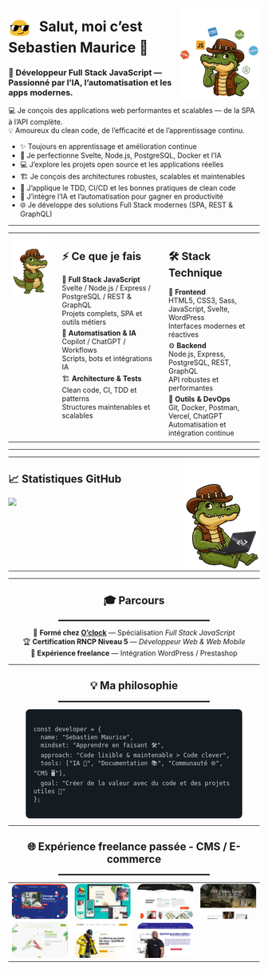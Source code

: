 <!-- 💻 Profil GitHub Pro - Sebastien Maurice -->
<!-- Version harmonisée & responsive - 2025 -->

<div>
  <!-- Image à droite -->
  <a href="https://raw.githubusercontent.com/sebastienmaurice/sebastienmaurice/refs/heads/main/dundee-croco-profil-right-1.png" target="_blank" rel="noopener noreferrer nofollow">
    <img 
      align="right" 
      width="32%" 
      src="https://raw.githubusercontent.com/sebastienmaurice/sebastienmaurice/refs/heads/main/dundee-croco-profil-right-1.png" 
      style="max-width:180px; display:block; margin-top:-20px;">
  </a>

  <!-- Titre principal -->
  <h1>
    <img src="https://raw.githubusercontent.com/sebastienmaurice/sebastienmaurice/refs/heads/main/blob-sunglasses.gif" 
         alt="emoji-blob" 
         style="width:45px; vertical-align:middle; margin-right:10px;">
    Salut, moi c’est <strong>Sebastien Maurice</strong> 👋
  </h1>

  <h3>
    🚀 Développeur Full Stack JavaScript — Passionné par l’IA, l’automatisation et les apps modernes.
  </h3>

  <p>
    💻 Je conçois des applications web performantes et scalables — de la SPA à l’API complète.<br>
    💡 Amoureux du clean code, de l’efficacité et de l’apprentissage continu.
  </p>

  <ul>
    <li>✨ Toujours en apprentissage et amélioration continue</li>
    <li>🌱 Je perfectionne Svelte, Node.js, PostgreSQL, Docker et l’IA</li>
    <li>💻 J’explore les projets open source et les applications réelles</li>
    <li>🏗️ Je conçois des architectures robustes, scalables et maintenables</li>
    <li>🧪 J’applique le TDD, CI/CD et les bonnes pratiques de clean code</li>
    <li>🤖 J’intègre l’IA et l’automatisation pour gagner en productivité</li>
    <li>🌐 Je développe des solutions Full Stack modernes (SPA, REST & GraphQL)</li>
  </ul>
</div>

---
<!-- ⚡ Ce que je fais + 🛠️ Stack Technique — TABLE 100% GitHub -->
<table align="center" cellspacing="0" cellpadding="0">
<tr>
  <!-- Croco -->
  <td valign="top" style="padding-right:20px;">
    <img src="https://raw.githubusercontent.com/sebastienmaurice/sebastienmaurice/main/croco-dundee-debout-1.png" width="250" alt="Croco Dundee">
  </td>

  <!-- Ce que je fais -->
  <td valign="top" style="padding-right:20px;">
    <h2>⚡ Ce que je fais</h2>
    <p style="margin:5px 0">
      🎯 <b>Full Stack JavaScript</b><br>
      Svelte / Node.js / Express / PostgreSQL / REST & GraphQL<br>
      Projets complets, SPA et outils métiers
    </p>
    <p style="margin:5px 0">
      🤖 <b>Automatisation & IA</b><br>
      Copilot / ChatGPT / Workflows<br>
      Scripts, bots et intégrations IA
    </p>
    <p style="margin:5px 0">
      🏗️ <b>Architecture & Tests</b><br>
      Clean code, CI, TDD et patterns<br>
      Structures maintenables et scalables
    </p>
  </td>

  <!-- Stack Technique -->
  <td valign="top">
    <h2>🛠️ Stack Technique</h2>
    <p style="margin:5px 0">
      🎨 <b>Frontend</b><br>
      HTML5, CSS3, Sass, JavaScript, Svelte, WordPress<br>
      Interfaces modernes et réactives
    </p>
    <p style="margin:5px 0">
      ⚙️ <b>Backend</b><br>
      Node.js, Express, PostgreSQL, REST, GraphQL<br>
      API robustes et performantes
    </p>
    <p style="margin:5px 0">
      🧰 <b>Outils & DevOps</b><br>
      Git, Docker, Postman, Vercel, ChatGPT<br>
      Automatisation et intégration continue
    </p>
  </td>
</tr>
</table>

---
<!-- 📈 Statistiques GitHub — 2 COLONNES PLEINE LARGEUR -->
<table align="center" cellspacing="0" cellpadding="0" width="100%">
<tr>
  <!-- Stats GitHub -->
  <td valign="top" width="70%" style="padding:0 10px 0 0;">
    <h2>📈 Statistiques GitHub</h2>
    <img src="https://github-readme-stats.vercel.app/api?username=sebastienmaurice&show_icons=true&theme=tokyonight&hide_border=true&count_private=true" width="100%" style="display:block;">
  </td>

  <!-- Croco -->
  <td valign="top" width="30%" style="padding:0;">
    <img src="https://raw.githubusercontent.com/sebastienmaurice/sebastienmaurice/main/croco-assis-2.png" width="220" alt="Croco Dundee" style="display:block; margin:auto;">
  </td>
</tr>
</table>

---

<!-- 🎓 Parcours -->
<div align="center">
  <h2>🎓 Parcours</h2>
  <hr style="width:60%; border:0.5px solid #30363d;">
</div>

<p align="center">
🧭 <b>Formé chez <a href="https://oclock.io">O’clock</a></b> — Spécialisation <i>Full Stack JavaScript</i><br>
🏆 <b>Certification RNCP Niveau 5</b> — <i>Développeur Web & Web Mobile</i><br>
💼 <b>Expérience freelance</b> — Intégration WordPress / Prestashop
</p>

---
<!-- 💡 Philosophie -->
<div align="center">
  <h2>💡 Ma philosophie</h2>
  <hr style="width:60%; border:0.5px solid #30363d;">
</div>

<pre style="background:#161b22; color:#c9d1d9; padding:15px; border-radius:8px; text-align:left; width:80%; margin:auto; font-size:14px;">
<code>
const developer = {
  name: "Sebastien Maurice",
  mindset: "Apprendre en faisant 🛠️",
  approach: "Code lisible & maintenable > Code clever",
  tools: ["IA 🤖", "Documentation 📚", "Communauté 🌐", "CMS 🖥️"],
  goal: "Créer de la valeur avec du code et des projets utiles 🚀"
};
</code>
</pre>

---
<!-- 🌐 Expérience freelance passée - CMS / E-commerce -->
<div align="center">
  <h2>🌐 Expérience freelance passée - CMS / E-commerce</h2>
  <hr style="width:60%; border:0.5px solid #30363d;">
</div>

<!-- 🌟 Miniatures horizontales compatibles GitHub -->
<table align="center" cellspacing="20">
  <tr>
    <td>
      <a href="https://raw.githubusercontent.com/sebastienmaurice/sebastienmaurice/main/gsti62.jpg">
        <img src="https://raw.githubusercontent.com/sebastienmaurice/sebastienmaurice/main/gsti62.jpg" width="200" style="border-radius:12px;">
      </a>
    </td>
    <td>
      <a href="https://raw.githubusercontent.com/sebastienmaurice/sebastienmaurice/main/onaturel.jpg">
        <img src="https://raw.githubusercontent.com/sebastienmaurice/sebastienmaurice/main/onaturel.jpg" width="200" style="border-radius:12px;">
      </a>
    </td>
    <td>
      <a href="https://raw.githubusercontent.com/sebastienmaurice/sebastienmaurice/main/palimpseste.jpg">
        <img src="https://raw.githubusercontent.com/sebastienmaurice/sebastienmaurice/main/palimpseste.jpg" width="200" style="border-radius:12px;">
      </a>
    </td>
    <td>
      <a href="https://raw.githubusercontent.com/sebastienmaurice/sebastienmaurice/main/petitchateauvercourt.jpg">
        <img src="https://raw.githubusercontent.com/sebastienmaurice/sebastienmaurice/main/petitchateauvercourt.jpg" width="200" style="border-radius:12px;">
      </a>
    </td>
  </tr>
  <tr>
    <td>
      <a href="https://raw.githubusercontent.com/sebastienmaurice/sebastienmaurice/main/rudylesaint.jpg">
        <img src="https://raw.githubusercontent.com/sebastienmaurice/sebastienmaurice/main/rudylesaint.jpg" width="200" style="border-radius:12px;">
      </a>
    </td>
    <td>
      <a href="https://raw.githubusercontent.com/sebastienmaurice/sebastienmaurice/main/alternativ.jpg">
        <img src="https://raw.githubusercontent.com/sebastienmaurice/sebastienmaurice/main/alternativ.jpg" width="200" style="border-radius:12px;">
      </a>
    </td>
    <td>
      <a href="https://raw.githubusercontent.com/sebastienmaurice/sebastienmaurice/main/galaxy.jpg">
        <img src="https://raw.githubusercontent.com/sebastienmaurice/sebastienmaurice/main/galaxy.jpg" width="200" style="border-radius:12px;">
      </a>
    </td>
  </tr>
</table>
